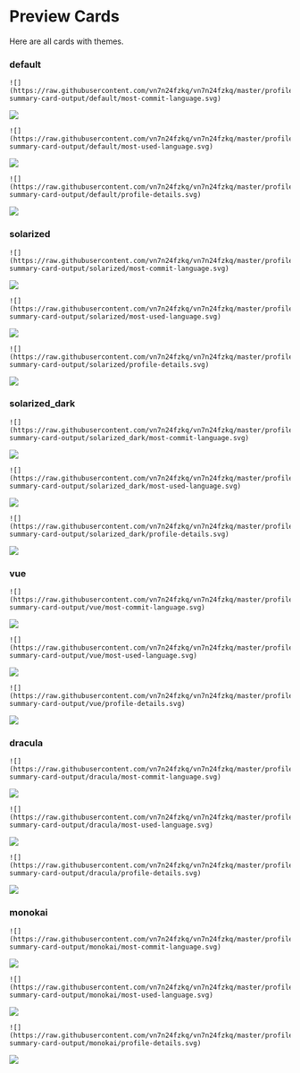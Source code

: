 
# Preview Cards

Here are all cards with themes.


### default


```
![](https://raw.githubusercontent.com/vn7n24fzkq/vn7n24fzkq/master/profile-summary-card-output/default/most-commit-language.svg)
```
![](https://raw.githubusercontent.com/vn7n24fzkq/vn7n24fzkq/master/profile-summary-card-output/default/most-commit-language.svg)


```
![](https://raw.githubusercontent.com/vn7n24fzkq/vn7n24fzkq/master/profile-summary-card-output/default/most-used-language.svg)
```
![](https://raw.githubusercontent.com/vn7n24fzkq/vn7n24fzkq/master/profile-summary-card-output/default/most-used-language.svg)


```
![](https://raw.githubusercontent.com/vn7n24fzkq/vn7n24fzkq/master/profile-summary-card-output/default/profile-details.svg)
```
![](https://raw.githubusercontent.com/vn7n24fzkq/vn7n24fzkq/master/profile-summary-card-output/default/profile-details.svg)


### solarized


```
![](https://raw.githubusercontent.com/vn7n24fzkq/vn7n24fzkq/master/profile-summary-card-output/solarized/most-commit-language.svg)
```
![](https://raw.githubusercontent.com/vn7n24fzkq/vn7n24fzkq/master/profile-summary-card-output/solarized/most-commit-language.svg)


```
![](https://raw.githubusercontent.com/vn7n24fzkq/vn7n24fzkq/master/profile-summary-card-output/solarized/most-used-language.svg)
```
![](https://raw.githubusercontent.com/vn7n24fzkq/vn7n24fzkq/master/profile-summary-card-output/solarized/most-used-language.svg)


```
![](https://raw.githubusercontent.com/vn7n24fzkq/vn7n24fzkq/master/profile-summary-card-output/solarized/profile-details.svg)
```
![](https://raw.githubusercontent.com/vn7n24fzkq/vn7n24fzkq/master/profile-summary-card-output/solarized/profile-details.svg)


### solarized_dark


```
![](https://raw.githubusercontent.com/vn7n24fzkq/vn7n24fzkq/master/profile-summary-card-output/solarized_dark/most-commit-language.svg)
```
![](https://raw.githubusercontent.com/vn7n24fzkq/vn7n24fzkq/master/profile-summary-card-output/solarized_dark/most-commit-language.svg)


```
![](https://raw.githubusercontent.com/vn7n24fzkq/vn7n24fzkq/master/profile-summary-card-output/solarized_dark/most-used-language.svg)
```
![](https://raw.githubusercontent.com/vn7n24fzkq/vn7n24fzkq/master/profile-summary-card-output/solarized_dark/most-used-language.svg)


```
![](https://raw.githubusercontent.com/vn7n24fzkq/vn7n24fzkq/master/profile-summary-card-output/solarized_dark/profile-details.svg)
```
![](https://raw.githubusercontent.com/vn7n24fzkq/vn7n24fzkq/master/profile-summary-card-output/solarized_dark/profile-details.svg)


### vue


```
![](https://raw.githubusercontent.com/vn7n24fzkq/vn7n24fzkq/master/profile-summary-card-output/vue/most-commit-language.svg)
```
![](https://raw.githubusercontent.com/vn7n24fzkq/vn7n24fzkq/master/profile-summary-card-output/vue/most-commit-language.svg)


```
![](https://raw.githubusercontent.com/vn7n24fzkq/vn7n24fzkq/master/profile-summary-card-output/vue/most-used-language.svg)
```
![](https://raw.githubusercontent.com/vn7n24fzkq/vn7n24fzkq/master/profile-summary-card-output/vue/most-used-language.svg)


```
![](https://raw.githubusercontent.com/vn7n24fzkq/vn7n24fzkq/master/profile-summary-card-output/vue/profile-details.svg)
```
![](https://raw.githubusercontent.com/vn7n24fzkq/vn7n24fzkq/master/profile-summary-card-output/vue/profile-details.svg)


### dracula


```
![](https://raw.githubusercontent.com/vn7n24fzkq/vn7n24fzkq/master/profile-summary-card-output/dracula/most-commit-language.svg)
```
![](https://raw.githubusercontent.com/vn7n24fzkq/vn7n24fzkq/master/profile-summary-card-output/dracula/most-commit-language.svg)


```
![](https://raw.githubusercontent.com/vn7n24fzkq/vn7n24fzkq/master/profile-summary-card-output/dracula/most-used-language.svg)
```
![](https://raw.githubusercontent.com/vn7n24fzkq/vn7n24fzkq/master/profile-summary-card-output/dracula/most-used-language.svg)


```
![](https://raw.githubusercontent.com/vn7n24fzkq/vn7n24fzkq/master/profile-summary-card-output/dracula/profile-details.svg)
```
![](https://raw.githubusercontent.com/vn7n24fzkq/vn7n24fzkq/master/profile-summary-card-output/dracula/profile-details.svg)


### monokai


```
![](https://raw.githubusercontent.com/vn7n24fzkq/vn7n24fzkq/master/profile-summary-card-output/monokai/most-commit-language.svg)
```
![](https://raw.githubusercontent.com/vn7n24fzkq/vn7n24fzkq/master/profile-summary-card-output/monokai/most-commit-language.svg)


```
![](https://raw.githubusercontent.com/vn7n24fzkq/vn7n24fzkq/master/profile-summary-card-output/monokai/most-used-language.svg)
```
![](https://raw.githubusercontent.com/vn7n24fzkq/vn7n24fzkq/master/profile-summary-card-output/monokai/most-used-language.svg)


```
![](https://raw.githubusercontent.com/vn7n24fzkq/vn7n24fzkq/master/profile-summary-card-output/monokai/profile-details.svg)
```
![](https://raw.githubusercontent.com/vn7n24fzkq/vn7n24fzkq/master/profile-summary-card-output/monokai/profile-details.svg)

